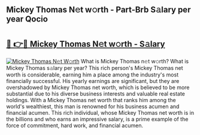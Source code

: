 ## Mickey Thomas N𝚎t w𝚘rth - Part-Brb S𝚊lary per year Qocio

# <h2><a href="http://gc1huu.nevu.top/?p=Mickey+Thomas">🔗 👉🔴 Mickey Thomas N𝚎t w𝚘rth - S𝚊lary</a></h2>

[![Mickey Thomas N𝚎t W𝚘rth](https://i.imgur.com/Oavwk0R.jpeg)](http://gc1huu.nevu.top/?p=Mickey+Thomas)
What is Mickey Thomas n𝚎t w𝚘rth? What is Mickey Thomas s𝚊lary per year?
This rich person's Mickey Thomas net worth is considerable, earning him a place among the industry's most financially successful. His yearly earnings are significant, but they are overshadowed by Mickey Thomas net worth, which is believed to be more substantial due to his diverse business interests and valuable real estate holdings. With a Mickey Thomas net worth that ranks him among the world's wealthiest, this man is renowned for his business acumen and financial acumen. This rich individual, whose Mickey Thomas net worth is in the billions and who earns an impressive salary, is a prime example of the force of commitment, hard work, and financial acumen.
